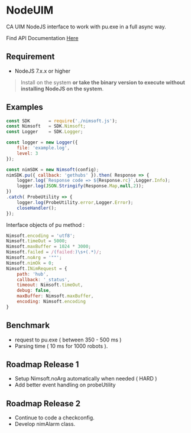 # NodeUIM
CA UIM NodeJS interface to work with pu.exe in a full async way.

Find API Documentation [Here](https://github.com/fraxken/NodeUIM/wiki)

## Requirement 

- NodeJS 7.x.x or higher

> Install on the system **or take the binary version to execute without installing NodeJS on the system**. 

## Examples 

```js
const SDK       = require('./nimsoft.js');
const Nimsoft   = SDK.Nimsoft;
const Logger    = SDK.Logger;

const logger = new Logger({
    file: 'example.log',
    level: 3
});

const nimSDK = new Nimsoft(config);
nimSDK.pu({ callback: 'gethubs' }).then( Response => {
    logger.log(`Response code => ${Response.rc}`,Logger.Info);
    logger.log(JSON.Stringify(Response.Map,null,2));
})
.catch( ProbeUtility => {
    logger.log(ProbeUtility.error,Logger.Error);
    closeHandler();
});
```

Interface objects of pu method : 

```js
Nimsoft.encoding = 'utf8';
Nimsoft.timeOut = 5000;
Nimsoft.maxBuffer = 1024 * 3000;
Nimsoft.failed = /(failed:)\s+(.*)/;
Nimsoft.noArg = '""';
Nimsoft.nimOk = 0;
Nimsoft.INimRequest = {
    path: 'hub',
    callback: '_status',
    timeout: Nimsoft.timeOut,
    debug: false,
    maxBuffer: Nimsoft.maxBuffer,
    encoding: Nimsoft.encoding
}
```

## Benchmark

- request to pu.exe ( between 350 - 500 ms ) 
- Parsing time ( 10 ms for 1000 robots ).

## Roadmap Release 1

- Setup Nimsoft.noArg automatically when needed ( HARD )
- Add better event handling on probeUtility

## Roadmap Release 2 

- Continue to code a checkconfig.
- Develop nimAlarm class.
